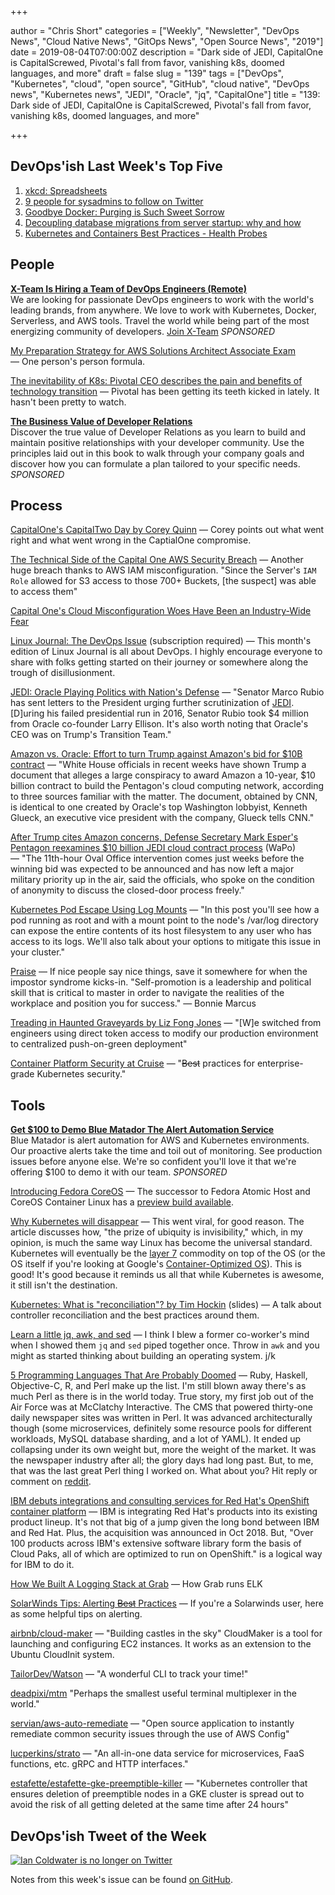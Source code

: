 +++

author = "Chris Short"
categories = ["Weekly", "Newsletter", "DevOps News", "Cloud Native News", "GitOps News", "Open Source News", "2019"]
date = 2019-08-04T07:00:00Z
description = "Dark side of JEDI, CapitalOne is CapitalScrewed, Pivotal's fall from favor, vanishing k8s, doomed languages, and more"
draft = false
slug = "139"
tags = ["DevOps", "Kubernetes", "cloud", "open source", "GitHub", "cloud native", "DevOps news", "Kubernetes news", "JEDI", "Oracle", "jq", "CapitalOne"]
title = "139: Dark side of JEDI, CapitalOne is CapitalScrewed, Pivotal's fall from favor, vanishing k8s, doomed languages, and more"

+++

## DevOps'ish Last Week's Top Five

1. [xkcd: Spreadsheets](https://xkcd.com/2180/)
1. [9 people for sysadmins to follow on Twitter](https://opensource.com/article/19/7/twitter-sysadmins)
1. [Goodbye Docker: Purging is Such Sweet Sorrow](https://zwischenzugs.com/2019/07/27/goodbye-docker-purging-is-such-sweet-sorrow/)
1. [Decoupling database migrations from server startup: why and how](https://pythonspeed.com/articles/schema-migrations-server-startup/)
1. [Kubernetes and Containers Best Practices - Health Probes](https://www.magalix.com/blog/kubernetes-and-containers-best-practices-health-probes)

## People

[**X-Team Is Hiring a Team of DevOps Engineers (Remote)**](https://cshort.co/2GImsty)  
We are looking for passionate DevOps engineers to work with the world's leading brands, from anywhere. We love to work with Kubernetes, Docker, Serverless, and AWS tools. Travel the world while being part of the most energizing community of developers. [Join X-Team](https://x-team.com/remote-devops-engineer-jobs/?utm_source=devopsish&utm_medium=email-ad) *SPONSORED*

[My Preparation Strategy for AWS Solutions Architect Associate Exam](https://sumit-ghosh.com/articles/aws-solutions-architect-associate-preparation/) — One person's person formula.

[The inevitability of K8s: Pivotal CEO describes the pain and benefits of technology transition](https://www.theregister.co.uk/2019/07/29/pivotal_ceo_interview/) — Pivotal has been getting its teeth kicked in lately. It hasn't been pretty to watch.

[**The Business Value of Developer Relations**](https://cshort.co/2K9XsgV)  
Discover the true value of Developer Relations as you learn to build and maintain positive relationships with your developer community. Use the principles laid out in this book to walk through your company goals and discover how you can formulate a plan tailored to your specific needs. *SPONSORED*

## Process

[CapitalOne's CapitalTwo Day by Corey Quinn](https://www.lastweekinaws.com/blog/capitalones-capitaltwo-day/) — Corey points out what went right and what went wrong in the CaptialOne compromise.

[The Technical Side of the Capital One AWS Security Breach](https://start.jcolemorrison.com/the-technical-side-of-the-capital-one-aws-security-breach/) — Another huge breach thanks to AWS IAM misconfiguration. "Since the Server's `IAM Role` allowed for S3 access to those 700+ Buckets, [the suspect] was able to access them"

[Capital One's Cloud Misconfiguration Woes Have Been an Industry-Wide Fear](https://thenewstack.io/capital-ones-cloud-misconfiguration-woes-have-been-an-industry-wide-fear/)

[Linux Journal: The DevOps Issue](https://www.linuxjournal.com/content/devops-issue?utm_source=devopsish&utm_medium=newsletter&utm_campaign=139) (subscription required) — This month's edition of Linux Journal is all about DevOps. I highly encourage everyone to share with folks getting started on their journey or somewhere along the trough of disillusionment.

[JEDI: Oracle Playing Politics with Nation's Defense](https://chrisshort.net/use-the-force-larry-oracle-playing-politics-with-nations-defense/?utm_source=devopsish&utm_medium=newsletter&utm_campaign=139) — "Senator Marco Rubio has sent letters to the President urging further scrutinization of [JEDI](https://devopsish.com/tags/jedi/). [D]uring his failed presidential run in 2016, Senator Rubio took $4 million from Oracle co-founder Larry Ellison. It's also worth noting that Oracle's CEO was on Trump's Transition Team."

[Amazon vs. Oracle: Effort to turn Trump against Amazon's bid for $10B contract](https://www.cnn.com/2019/07/26/politics/oracle-trump-amazon-defense-contract-conspiracy/index.html) — "White House officials in recent weeks have shown Trump a document that alleges a large conspiracy to award Amazon a 10-year, $10 billion contract to build the Pentagon's cloud computing network, according to three sources familiar with the matter. The document, obtained by CNN, is identical to one created by Oracle's top Washington lobbyist, Kenneth Glueck, an executive vice president with the company, Glueck tells CNN."

[After Trump cites Amazon concerns, Defense Secretary Mark Esper's Pentagon reexamines $10 billion JEDI cloud contract process](https://www.washingtonpost.com/business/2019/08/01/after-trump-cites-amazon-concerns-pentagon-re-examines-billion-jedi-cloud-contract-process/?utm_term=.4efc4954fd9a) (WaPo) — "The 11th-hour Oval Office intervention comes just weeks before the winning bid was expected to be announced and has now left a major military priority up in the air, said the officials, who spoke on the condition of anonymity to discuss the closed-door process freely."

[Kubernetes Pod Escape Using Log Mounts](https://blog.aquasec.com/kubernetes-security-pod-escape-log-mounts) — "In this post you'll see how a pod running as root and with a mount point to the node's /var/log directory can expose the entire contents of its host filesystem to any user who has access to its logs. We'll also talk about your options to mitigate this issue in your cluster."

[Praise](https://devopsish.com/praise/) — If nice people say nice things, save it somewhere for when the impostor syndrome kicks-in. "Self-promotion is a leadership and political skill that is critical to master in order to navigate the realities of the workplace and position you for success." ― Bonnie Marcus

[Treading in Haunted Graveyards by Liz Fong Jones](https://www.honeycomb.io/blog/treading-in-haunted-graveyards/) — "[W]e switched from engineers using direct token access to modify our production environment to centralized push-on-green deployment"

[Container Platform Security at Cruise](https://medium.com/cruise/container-platform-security-7a3057a27663) — "~~Best~~ practices for enterprise-grade Kubernetes security."

## Tools

[**Get $100 to Demo Blue Matador The Alert Automation Service**](https://cshort.co/2YKgZg4)  
Blue Matador is alert automation for AWS and Kubernetes environments. Our proactive alerts take the time and toil out of monitoring. See production issues before anyone else. We're so confident you'll love it that we're offering $100 to demo it with our team. *SPONSORED*

[Introducing Fedora CoreOS](https://fedoramagazine.org/introducing-fedora-coreos/) — The successor to Fedora Atomic Host and CoreOS Container Linux has a [preview build available](https://getfedora.org/en/coreos/download/).

[Why Kubernetes will disappear](https://levelup.gitconnected.com/why-kubernetes-will-disappear-10ffcfb39f01?gi=9107aafda7ae) — This went viral, for good reason. The article discusses how, "the prize of ubiquity is invisibility," which, in my opinion, is much the same way Linux has become the universal standard. Kubernetes will eventually be the [layer 7](https://chrisshort.net/drawings/osi-model/) commodity on top of the OS (or the OS itself if you're looking at Google's [Container-Optimized OS](https://cloud.google.com/container-optimized-os/docs/)). This is good! It's good because it reminds us all that while Kubernetes is awesome, it still isn't the destination.

[Kubernetes: What is "reconciliation"? by Tim Hockin](https://speakerdeck.com/thockin/kubernetes-what-is-reconciliation) (slides) — A talk about controller reconciliation and the best practices around them.

[Learn a little jq, awk, and sed](https://letterstoanewdeveloper.com/2019/07/29/learn-a-little-jq-awk-and-sed/) — I think I blew a former co-worker's mind when I showed them `jq` and `sed` piped together once. Throw in `awk` and you might as started thinking about building an operating system. j/k

[5 Programming Languages That Are Probably Doomed](https://insights.dice.com/2019/07/29/5-programming-languages-probably-doomed/?utm_source=devopsish&utm_medium=newsletter&utm_campaign=139) — Ruby, Haskell, Objective-C, R, and Perl make up the list. I'm still blown away there's as much Perl as there is in the world today. True story, my first job out of the Air Force was at McClatchy Interactive. The CMS that powered thirty-one daily newspaper sites was written in Perl. It was advanced architecturally though (some microservices, definitely some resource pools for different workloads, MySQL database sharding, and a lot of YAML). It ended up collapsing under its own weight but, more the weight of the market. It was the newspaper industry after all; the glory days had long past. But, to me, that was the last great Perl thing I worked on. What about you? Hit reply or comment on [reddit](https://reddit.com/r/devopsish/).

[IBM debuts integrations and consulting services for Red Hat's OpenShift container platform](https://venturebeat.com/2019/08/01/ibm-debuts-integrations-and-consulting-services-for-red-hats-openshift-container-platform/) — IBM is integrating Red Hat's products into its existing product lineup. It's not that big of a jump given the long bond between IBM and Red Hat. Plus, the acquisition was announced in Oct 2018. But, "Over 100 products across IBM's extensive software library form the basis of Cloud Paks, all of which are optimized to run on OpenShift." is a logical way for IBM to do it.

[How We Built A Logging Stack at Grab](https://engineering.grab.com/how-built-logging-stack) — How Grab runs ELK

[SolarWinds Tips: Alerting ~~Best~~ Practices](https://loop1.com/swblog/solarwinds-tip-alerting-best-practices/) — If you're a Solarwinds user, here as some helpful tips on alerting.

[airbnb/cloud-maker](https://github.com/airbnb/cloud-maker) — "Building castles in the sky" CloudMaker is a tool for launching and configuring EC2 instances. It works as an extension to the Ubuntu CloudInit system.

[TailorDev/Watson](https://github.com/TailorDev/Watson) — "A wonderful CLI to track your time!"

[deadpixi/mtm](https://github.com/deadpixi/mtm) "Perhaps the smallest useful terminal multiplexer in the world."

[servian/aws-auto-remediate](https://github.com/servian/aws-auto-remediate) — "Open source application to instantly remediate common security issues through the use of AWS Config"

[lucperkins/strato](https://github.com/lucperkins/strato) — "An all-in-one data service for microservices, FaaS functions, etc. gRPC and HTTP interfaces."

[estafette/estafette-gke-preemptible-killer](https://github.com/estafette/estafette-gke-preemptible-killer) — "Kubernetes controller that ensures deletion of preemptible nodes in a GKE cluster is spread out to avoid the risk of all getting deleted at the same time after 24 hours"

## DevOps'ish Tweet of the Week

[![Ian Coldwater is no longer on Twitter](https://shortcdn.com/file/devopsish/139-tweet-of-the-week.png)](https://twitter.com/ChrisShort/status/1172851064862887936)

Notes from this week's issue can be found [on GitHub](https://github.com/chris-short/devopsish.com).
